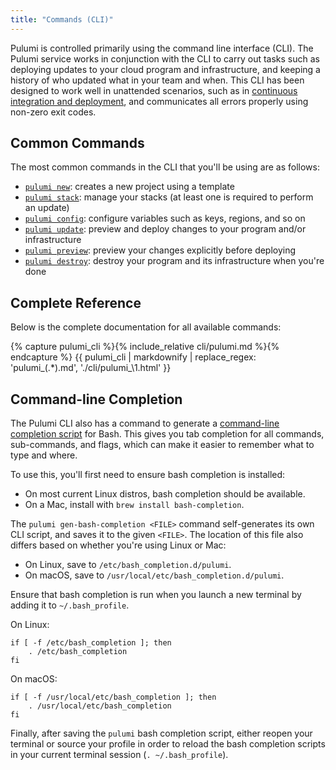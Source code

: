 ```yaml
---
title: "Commands (CLI)"
---
```


Pulumi is controlled primarily using the command line interface (CLI).  The Pulumi service works in conjunction with
the CLI to carry out tasks such as deploying updates to your cloud program and infrastructure, and keeping a history
of who updated what in your team and when.  This CLI has been designed to work well in unattended scenarios, such as
in [continuous integration and deployment](../concepts/cd.html), and communicates all errors properly using non-zero exit codes.

## Common Commands

The most common commands in the CLI that you'll be using are as follows:

* [`pulumi new`](./cli/pulumi_new.html): creates a new project using a template
* [`pulumi stack`](./cli/pulumi_stack.html): manage your stacks (at least one is required to perform an update)
* [`pulumi config`](./cli/pulumi_config.html): configure variables such as keys, regions, and so on
* [`pulumi update`](./cli/pulumi_update.html): preview and deploy changes to your program and/or infrastructure
* [`pulumi preview`](./cli/pulumi_preview.html): preview your changes explicitly before deploying
* [`pulumi destroy`](./cli/pulumi_destroy.html): destroy your program and its infrastructure when you're done

## Complete Reference

Below is the complete documentation for all available commands:

{% capture pulumi_cli %}{% include_relative cli/pulumi.md %}{% endcapture %}
{{ pulumi_cli | markdownify | replace_regex: 'pulumi_(.*)\.md', './cli/pulumi_\1.html' }}

## Command-line Completion

The Pulumi CLI also has a command to generate a [command-line completion script](
https://en.wikipedia.org/wiki/Command-line_completion) for Bash.  This gives you tab completion for all commands,
sub-commands, and flags, which can make it easier to remember what to type and where.

To use this, you'll first need to ensure bash completion is installed:

* On most current Linux distros, bash completion should be available.
* On a Mac, install with `brew install bash-completion`.

The `pulumi gen-bash-completion <FILE>` command self-generates its own CLI script, and saves it to the given
`<FILE>`.  The location of this file also differs based on whether you're using Linux or Mac:

* On Linux, save to `/etc/bash_completion.d/pulumi`.
* On macOS, save to `/usr/local/etc/bash_completion.d/pulumi`.

Ensure that bash completion is run when you launch a new terminal by adding it to `~/.bash_profile`.

On Linux:

```
if [ -f /etc/bash_completion ]; then
    . /etc/bash_completion
fi
```

On macOS:

```
if [ -f /usr/local/etc/bash_completion ]; then
    . /usr/local/etc/bash_completion
fi
```

Finally, after saving the `pulumi` bash completion script, either reopen your terminal or source your profile
in order to reload the bash completion scripts in your current terminal session (`. ~/.bash_profile`).
